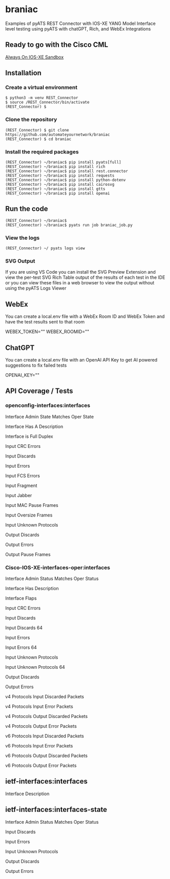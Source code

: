 # braniac
Examples of pyATS REST Connector with IOS-XE YANG Model Interface level testing using pyATS with chatGPT, Rich, and WebEx Integrations

## Ready to go with the Cisco CML

[Always On IOS-XE Sandbox](https://devnetsandbox.cisco.com/RM/Diagram/Index/27d9747a-db48-4565-8d44-df318fce37ad?diagramType=Topology)

## Installation

### Create a virtual environment
```console
$ python3 -m venv REST_Connector
$ source /REST_Connector/bin/activate
(REST_Connector) $
```

### Clone the repository 
```console
(REST_Connector) $ git clone https://github.com/automateyournetwork/braniac
(REST_Connector) $ cd braniac
```

### Install the required packages
```console
(REST_Connector) ~/braniac$ pip install pyats[full]
(REST_Connector) ~/braniac$ pip install rich
(REST_Connector) ~/braniac$ pip install rest.connector
(REST_Connector) ~/braniac$ pip install requests
(REST_Connector) ~/braniac$ pip install python-dotenv
(REST_Connector) ~/braniac$ pip install cairosvg
(REST_Connector) ~/braniac$ pip install gtts
(REST_Connector) ~/braniac$ pip install openai

```

## Run the code
```console
(REST_Connector) ~/braniac$
(REST_Connector) ~/braniac$ pyats run job braniac_job.py
```

### View the logs

```console
(REST_Connector) ~/ pyats logs view
```

### SVG Output
If you are using VS Code you can install the SVG Preview Extension and view the per-test SVG Rich Table output of the results of each test in the IDE or you can view these files in a web browser to view the output without using the pyATS Logs Viewer
## WebEx
You can create a local.env file with a WebEx Room ID and WebEx Token and have the test results sent to that room

WEBEX_TOKEN=""
WEBEX_ROOMID=""


## ChatGPT
You can create a local.env file with an OpenAI API Key to get AI powered suggestions to fix failed tests

OPENAI_KEY=""

## API Coverage / Tests

### openconfig-interfaces:interfaces

Interface Admin State Matches Oper State

Interface Has A Description

Interface is Full Duplex

Input CRC Errors

Input Discards

Input Errors

Input FCS Errors

Input Fragment

Input Jabber

Input MAC Pause Frames

Input Oversize Frames

Input Unknown Protocols

Output Discards

Output Errors

Output Pause Frames

### Cisco-IOS-XE-interfaces-oper:interfaces

Interface Admin Status Matches Oper Status

Interface Has Description

Interface Flaps

Input CRC Errors

Input Discards

Input Discards 64

Input Errors

Input Errors 64

Input Unknown Protocols

Input Unknown Protocols 64

Output Discards

Output Errors

v4 Protocols Input Discarded Packets

v4 Protocols Input Error Packets

v4 Protocols Output Discarded Packets

v4 Protocols Output Error Packets

v6 Protocols Input Discarded Packets

v6 Protocols Input Error Packets

v6 Protocols Output Discarded Packets

v6 Protocols Output Error Packets

## ietf-interfaces:interfaces

Interface Description
## ietf-interfaces:interfaces-state

Interface Admin Status Matches Oper Status

Input Discards

Input Errors

Input Unknown Protocols

Output Discards

Output Errors
